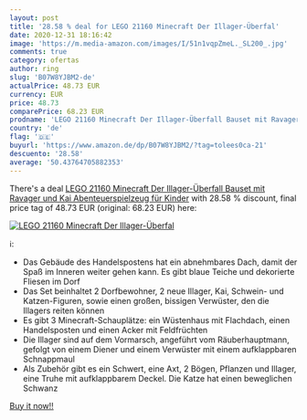 ```yaml
---
layout: post
title: '28.58 % deal for LEGO 21160 Minecraft Der Illager-Überfal'
date: 2020-12-31 18:16:42
image: 'https://m.media-amazon.com/images/I/51n1vqpZmeL._SL200_.jpg'
comments: true
category: ofertas
author: ring
slug: 'B07W8YJBM2-de'
actualPrice: 48.73 EUR
currency: EUR
price: 48.73
comparePrice: 68.23 EUR
prodname: 'LEGO 21160 Minecraft Der Illager-Überfall Bauset mit Ravager und Kai  Abenteuerspielzeug für Kinder'
country: 'de'
flag: '🇩🇪'
buyurl: 'https://www.amazon.de/dp/B07W8YJBM2/?tag=tolees0ca-21'
descuento: '28.58'
average: '50.43764705882353'
---
```


There's a deal [LEGO 21160 Minecraft Der Illager-Überfall Bauset mit Ravager und Kai  Abenteuerspielzeug für Kinder](https://www.amazon.de/dp/B07W8YJBM2/?tag=tolees0ca-21)  with  28.58 % discount, final price tag of  48.73 EUR (original: 68.23 EUR) here:

[![LEGO 21160 Minecraft Der Illager-Überfal](https://m.media-amazon.com/images/I/51n1vqpZmeL._SL200_.jpg)](https://www.amazon.de/dp/B07W8YJBM2/?tag=tolees0ca-21)

ℹ️:

- Das Gebäude des Handelspostens hat ein abnehmbares Dach, damit der Spaß im Inneren weiter gehen kann. Es gibt blaue Teiche und dekorierte Fliesen im Dorf
- Das Set beinhaltet 2 Dorfbewohner, 2 neue Illager, Kai, Schwein- und Katzen-Figuren, sowie einen großen, bissigen Verwüster, den die Illagers reiten können
- Es gibt 3 Minecraft-Schauplätze: ein Wüstenhaus mit Flachdach, einen Handelsposten und einen Acker mit Feldfrüchten
- Die Illager sind auf dem Vormarsch, angeführt vom Räuberhauptmann, gefolgt von einem Diener und einem Verwüster mit einem aufklappbaren Schnappmaul
- Als Zubehör gibt es ein Schwert, eine Axt, 2 Bögen, Pflanzen und Illager, eine Truhe mit aufklappbarem Deckel. Die Katze hat einen beweglichen Schwanz

[Buy it now!!](https://www.amazon.de/dp/B07W8YJBM2/?tag=tolees0ca-21)
